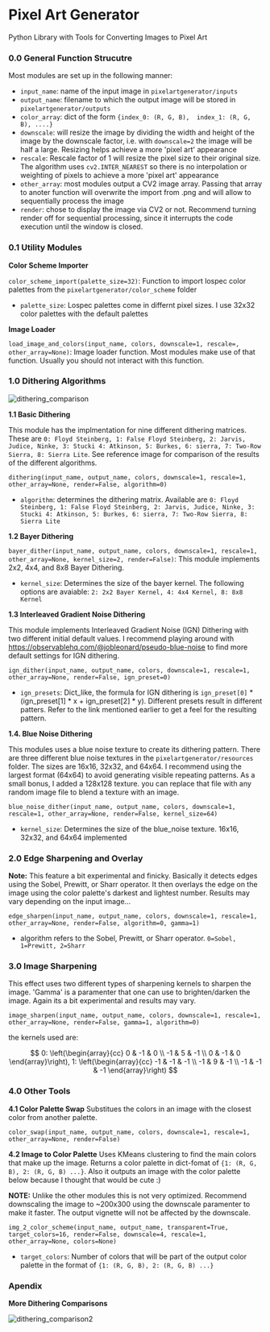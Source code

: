 # Pixel Art Generator
Python Library with Tools for Converting Images to Pixel Art


### 0.0 General Function Strucutre 

Most modules are set up in the following manner:

- `input_name`: name of the input image in `pixelartgenerator/inputs`
- `output_name`: filename to which the output image will be stored in `pixelartgenerator/outputs`
- `color_array`: dict of the form `{index_0: (R, G, B),  index_1: (R, G, B), ....}`
- `downscale`: will resize the image by dividing the width and height of the image by the downscale factor, i.e. with `downscale=2` the image will be half a large. Resizing helps achieve a more 'pixel art' appearance
- `rescale`: Rescale factor of 1 will resize the pixel size to their original size. The algorithm uses `cv2.INTER_NEAREST` so there is no interpolation or weighting of pixels to achieve a more 'pixel art' appearance
- `other_array`: most modules output a CV2 image array. Passing that array to anoter function will overwrite the import from .png and will allow to sequentially process the image
- `render`: chose to display the image via CV2 or not. Recommend turning render off for sequential processing, since it interrupts the code execution until the window is closed. 

### 0.1 Utility Modules 

**Color Scheme Importer**

`color_scheme_import(palette_size=32)`: Function to import lospec color palettes from the `pixelartgenerator/color_scheme` folder
- `palette_size`: Lospec palettes come in differnt pixel sizes. I use 32x32 color palettes with the default palettes


**Image Loader**

`load_image_and_colors(input_name, colors, downscale=1, rescale=, other_array=None)`: Image loader function. Most modules make use of that function. Usually you should not interact with this function. 



### 1.0 Dithering Algorithms 


![dithering_comparison](https://github.com/Lagrange417/pixelartgenerator/assets/134843622/a4b30514-719d-4b18-855b-0ff93303680b)


**1.1 Basic Dithering**

This module has the implmentation for nine different dithering matrices. These are `0: Floyd Steinberg, 1: False Floyd Steinberg, 2: Jarvis, Judice, Ninke, 3: Stucki 4: Atkinson, 5: Burkes, 6: sierra, 7: Two-Row Sierra, 8: Sierra Lite`. See reference image for comparison of the results of the different algorithms. 

`dithering(input_name, output_name, colors, downscale=1, rescale=1, other_array=None, render=False, algorithm=0)`
- `algorithm`: determines the dithering matrix. Available are `0: Floyd Steinberg, 1: False Floyd Steinberg, 2: Jarvis, Judice, Ninke, 3: Stucki 4: Atkinson, 5: Burkes, 6: sierra, 7: Two-Row Sierra, 8: Sierra Lite`

**1.2 Bayer Dithering** 

`bayer_dither(input_name, output_name, colors, downscale=1, rescale=1, other_array=None, kernel_size=2, render=False)`: This module implements 2x2, 4x4, and 8x8 Bayer Dithering. 
- `kernel_size`: Determines the size of the bayer kernel. The following options are avaiable: `2: 2x2 Bayer Kernel, 4: 4x4 Kernel, 8: 8x8 Kernel`

**1.3 Interleaved Gradient Noise Dithering** 

This module implements Interleaved Gradient Noise (IGN) Dithering with two different initial default values. I recommend playing around with https://observablehq.com/@jobleonard/pseudo-blue-noise to find more default settings for IGN dithering. 

`ign_dither(input_name, output_name, colors, downscale=1, rescale=1, other_array=None, render=False, ign_preset=0)`
- `ign_presets`: Dict_like, the formula for IGN dithering is `ign_preset[0]` * (ign_preset[1] * x + ign_preset[2] * y). Different presets result in different patters. Refer to the link mentioned earlier to get a feel for the resulting pattern. 

**1.4. Blue Noise Dithering**

This modules uses a blue noise texture to create its dithering pattern. There are three different blue noise textures in the `pixelartgenerator/resources` folder. The sizes are 16x16, 32x32, and 64x64. I recommend using the largest format (64x64) to avoid generating visible repeating patterns. As a small bonus, I added a 128x128 texture. you can replace that file with any random image file to blend a texture with an image.  

`blue_noise_dither(input_name, output_name, colors, downscale=1, rescale=1, other_array=None, render=False, kernel_size=64)`
- `kernel_size`: Determines the size of the blue_noise texture. 16x16, 32x32, and 64x64 implemented


### 2.0 Edge Sharpening and Overlay 

**Note:** This feature a bit experimental and finicky. Basically it detects edges using the Sobel, Prewitt, or Sharr operator. It then overlays the edge on the image using the color palette's darkest and lightest number. Results may vary depending on the input image...

`edge_sharpen(input_name, output_name, colors, downscale=1, rescale=1, other_array=None, render=False, algorithm=0, gamma=1)`
- algorithm refers to the Sobel, Prewitt, or Sharr operator. `0=Sobel, 1=Prewitt, 2=Sharr`

### 3.0 Image Sharpening 

This effect uses two different types of sharpening kernels to sharpen the image. 'Gamma' is a paramenter that one can use to brighten/darken the image. Again its a bit experimental and results may vary. 

`image_sharpen(input_name, output_name, colors, downscale=1, rescale=1, other_array=None, render=False, gamma=1, algorithm=0)`

the kernels used are:

$$ 0:
\left(\begin{array}{cc} 
0 & -1 & 0 \\
-1 & 5 & -1 \\
0 & -1 & 0
\end{array}\right),  1: 
\left(\begin{array}{cc} 
-1 & -1 & -1 \\
-1 & 9 & -1 \\
-1 & -1 & -1
\end{array}\right)
$$

### 4.0 Other Tools

**4.1 Color Palette Swap**
Substitues the colors in an image with the closest color from another palette. 

`color_swap(input_name, output_name, colors, downscale=1, rescale=1, other_array=None, render=False)`

**4.2 Image to Color Palette**
Uses KMeans clustering to find the main colors that make up the image. Returns a color palette in dict-fomat of `{1: (R, G, B), 2: (R, G, B) ...}`. Also it outputs an image with the color palette below because I thought that would be cute :) 

**NOTE:** Unlike the other modules this is not very optimized. Recommend downscaling the image to ~200x300 using the downscale paramenter to make it faster. The output vignette will not be affected by the downscale. 

`img_2_color_scheme(input_name, output_name, transparent=True, target_colors=16, render=False, downscale=4, rescale=1, other_array=None, colors=None)`
- `target_colors`: Number of colors that will be part of the output color palette in the format of `{1: (R, G, B), 2: (R, G, B) ...}`


### Apendix

**More Dithering Comparisons**

![dithering_comparison2](https://github.com/Lagrange417/pixelartgenerator/assets/134843622/b7927bb5-4c61-4076-b982-e70b04fa3c41)


